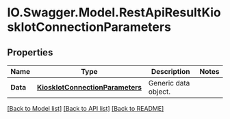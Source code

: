 # IO.Swagger.Model.RestApiResultKioskIotConnectionParameters
## Properties

Name | Type | Description | Notes
------------ | ------------- | ------------- | -------------
**Data** | [**KioskIotConnectionParameters**](KioskIotConnectionParameters.md) | Generic data object. | 

[[Back to Model list]](../README.md#documentation-for-models) [[Back to API list]](../README.md#documentation-for-api-endpoints) [[Back to README]](../README.md)

